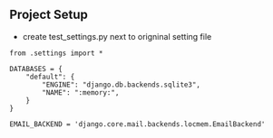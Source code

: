## Project Setup
* create test_settings.py next to origninal setting file
```
from .settings import *

DATABASES = {
    "default": {
        "ENGINE": "django.db.backends.sqlite3",
        "NAME": ":memory:",
    }
}

EMAIL_BACKEND = 'django.core.mail.backends.locmem.EmailBackend'
```

